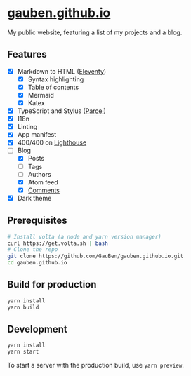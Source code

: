 # [gauben.github.io](https://gauben.github.io)

My public website, featuring a list of my projects and a blog.

## Features

- [x] Markdown to HTML ([Eleventy](https://11ty.dev/))
  - [x] Syntax highlighting
  - [x] Table of contents
  - [x] Mermaid
  - [x] Katex
- [x] TypeScript and Stylus ([Parcel](https://parceljs.org/))
- [x] I18n
- [x] Linting
- [x] App manifest
- [x] 400/400 on [Lighthouse](https://web.dev/measure/)
- [ ] Blog
  - [x] Posts
  - [ ] Tags
  - [ ] Authors
  - [x] Atom feed
  - [x] [Comments](https://utteranc.es)
- [x] Dark theme

## Prerequisites

```bash
# Install volta (a node and yarn version manager)
curl https://get.volta.sh | bash
# Clone the repo
git clone https://github.com/GauBen/gauben.github.io.git
cd gauben.github.io
```

## Build for production

```bash
yarn install
yarn build
```

## Development

```bash
yarn install
yarn start
```

To start a server with the production build, use `yarn preview`.
